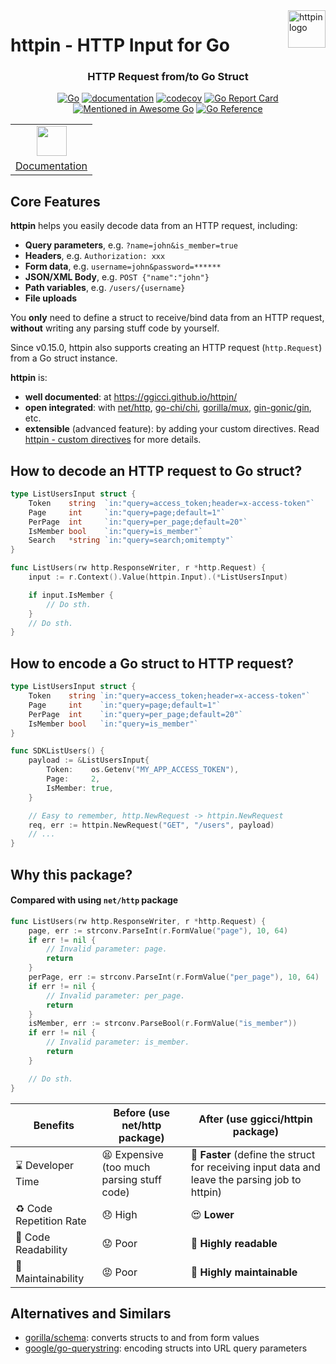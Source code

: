 <a href="https://ggicci.github.io/httpin/">
  <img src="https://ggicci.github.io//httpin/img/emoji-dango.png" alt="httpin logo" title="httpin Documentation" align="right" height="60" />
</a>

# httpin - HTTP Input for Go

<div align="center"><h3>HTTP Request from/to Go Struct</h3></div>

<div align="center">

[![Go](https://github.com/ggicci/httpin/actions/workflows/go.yml/badge.svg?branch=main)](https://github.com/ggicci/httpin/actions/workflows/go.yml) [![documentation](https://github.com/ggicci/httpin/actions/workflows/documentation.yml/badge.svg?branch=documentation)](https://github.com/ggicci/httpin/actions/workflows/documentation.yml) [![codecov](https://codecov.io/gh/ggicci/httpin/branch/main/graph/badge.svg?token=RT61L9ngHj)](https://codecov.io/gh/ggicci/httpin) [![Go Report Card](https://goreportcard.com/badge/github.com/ggicci/httpin)](https://goreportcard.com/report/github.com/ggicci/httpin) [![Mentioned in Awesome Go](https://awesome.re/mentioned-badge.svg)](https://github.com/avelino/awesome-go) [![Go Reference](https://pkg.go.dev/badge/github.com/ggicci/httpin.svg)](https://pkg.go.dev/github.com/ggicci/httpin)

<table>
  <tr>
    <td align="center">
      <a href="https://ggicci.github.io/httpin/">
        <img src="https://docusaurus.io/img/docusaurus.svg" height="48px" />
      </a>
    </td>
  </tr>
  <tr>
    <td>
      <a href="https://ggicci.github.io/httpin/">Documentation</a>
    </td>
  </tr>
</table>

</div>

## Core Features

**httpin** helps you easily decode data from an HTTP request, including:

- **Query parameters**, e.g. `?name=john&is_member=true`
- **Headers**, e.g. `Authorization: xxx`
- **Form data**, e.g. `username=john&password=******`
- **JSON/XML Body**, e.g. `POST {"name":"john"}`
- **Path variables**, e.g. `/users/{username}`
- **File uploads**

You **only** need to define a struct to receive/bind data from an HTTP request, **without** writing any parsing stuff code by yourself.

Since v0.15.0, httpin also supports creating an HTTP request (`http.Request`) from a Go struct instance.

**httpin** is:

- **well documented**: at https://ggicci.github.io/httpin/
- **open integrated**: with [net/http](https://ggicci.github.io/httpin/integrations/http), [go-chi/chi](https://ggicci.github.io/httpin/integrations/gochi), [gorilla/mux](https://ggicci.github.io/httpin/integrations/gorilla), [gin-gonic/gin](https://ggicci.github.io/httpin/integrations/gin), etc.
- **extensible** (advanced feature): by adding your custom directives. Read [httpin - custom directives](https://ggicci.github.io/httpin/directives/custom) for more details.

## How to decode an HTTP request to Go struct?

```go
type ListUsersInput struct {
	Token    string  `in:"query=access_token;header=x-access-token"`
	Page     int     `in:"query=page;default=1"`
	PerPage  int     `in:"query=per_page;default=20"`
	IsMember bool    `in:"query=is_member"`
	Search   *string `in:"query=search;omitempty"`
}

func ListUsers(rw http.ResponseWriter, r *http.Request) {
	input := r.Context().Value(httpin.Input).(*ListUsersInput)

	if input.IsMember {
		// Do sth.
	}
	// Do sth.
}
```

## How to encode a Go struct to HTTP request?

```go
type ListUsersInput struct {
	Token    string `in:"query=access_token;header=x-access-token"`
	Page     int    `in:"query=page;default=1"`
	PerPage  int    `in:"query=per_page;default=20"`
	IsMember bool   `in:"query=is_member"`
}

func SDKListUsers() {
	payload := &ListUsersInput{
		Token:    os.Getenv("MY_APP_ACCESS_TOKEN"),
		Page:     2,
		IsMember: true,
	}

	// Easy to remember, http.NewRequest -> httpin.NewRequest
	req, err := httpin.NewRequest("GET", "/users", payload)
	// ...
}
```

## Why this package?

#### Compared with using `net/http` package

```go
func ListUsers(rw http.ResponseWriter, r *http.Request) {
	page, err := strconv.ParseInt(r.FormValue("page"), 10, 64)
	if err != nil {
		// Invalid parameter: page.
		return
	}
	perPage, err := strconv.ParseInt(r.FormValue("per_page"), 10, 64)
	if err != nil {
		// Invalid parameter: per_page.
		return
	}
	isMember, err := strconv.ParseBool(r.FormValue("is_member"))
	if err != nil {
		// Invalid parameter: is_member.
		return
	}

	// Do sth.
}
```

| Benefits                | Before (use net/http package)              | After (use ggicci/httpin package)                                                              |
| ----------------------- | ------------------------------------------ | ---------------------------------------------------------------------------------------------- |
| ⌛️ Developer Time      | 😫 Expensive (too much parsing stuff code) | 🚀 **Faster** (define the struct for receiving input data and leave the parsing job to httpin) |
| ♻️ Code Repetition Rate | 😞 High                                    | 😍 **Lower**                                                                                   |
| 📖 Code Readability     | 😟 Poor                                    | 🤩 **Highly readable**                                                                         |
| 🔨 Maintainability      | 😡 Poor                                    | 🥰 **Highly maintainable**                                                                     |

## Alternatives and Similars

- [gorilla/schema](https://github.com/gorilla/schema): converts structs to and from form values
- [google/go-querystring](https://github.com/google/go-querystring): encoding structs into URL query parameters
